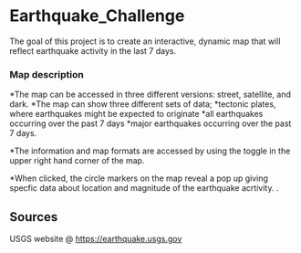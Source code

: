 # Earthquake_Challenge
The goal of this project is to create an interactive, dynamic map that will reflect earthquake activity in the last 7 days. 

### Map description
*The map can be accessed in three different versions: street, satellite, and dark.
*The map can show three different sets of data; 
	*tectonic plates, where earthquakes might be expected to originate
	*all earthquakes occurring over the past 7 days
	*major earthquakes occurring over the past 7 days. 
	
*The information and map formats are accessed by using the toggle in the upper right hand corner of the map. 

*When clicked, the circle markers on the map reveal a pop up giving specfic data about location and magnitude of the earthquake acrtivity. . 

## Sources
USGS website @ https://earthquake.usgs.gov

